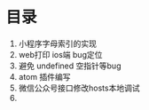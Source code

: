 # 目录

1. 小程序字母索引的实现
2. web打印 ios端 bug定位
3. 避免 undefined 空指针等bug
4. atom 插件编写
5. 微信公众号接口修改hosts本地调试
6. 
